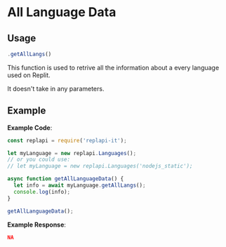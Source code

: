 # All Language Data

## Usage
```js
.getAllLangs()
```

This function is used to retrive all the information about a every language used on Replit.

It doesn't take in any parameters.

## Example
**Example Code**:
```js
const replapi = require('replapi-it');

let myLanguage = new replapi.Languages();
// or you could use:
// let myLanguage = new replapi.Languages('nodejs_static');

async function getAllLanguageData() {
  let info = await myLanguage.getAllLangs();
  console.log(info);
}

getAllLanguageData();
```
**Example Response**:
```json
NA
```